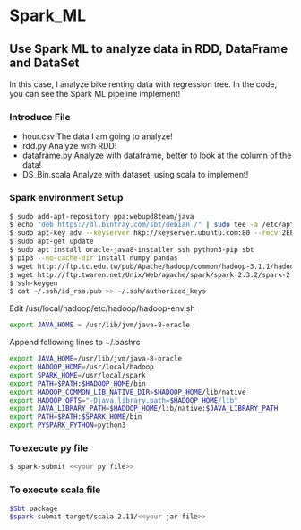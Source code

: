 # Spark_ML

## Use Spark ML to analyze data in RDD, DataFrame and DataSet
In this case, I analyze bike renting data with regression tree.
In the code, you can see the Spark ML pipeline implement!
### Introduce File
* hour.csv
The data I am going to analyze!
* rdd.py 
Analyze with RDD!
* dataframe.py
Analyze with dataframe, better to look at the column of the data!
* DS_Bin.scala
Analyze with dataset, using scala to implement!

### Spark environment Setup
```bash
$ sudo add-apt-repository ppa:webupd8team/java
$ echo "deb https://dl.bintray.com/sbt/debian /" | sudo tee -a /etc/apt/sources.list.d/sbt.list
$ sudo apt-key adv --keyserver hkp://keyserver.ubuntu.com:80 --recv 2EE0EA64E40A89B84B2DF73499E82A75642AC823
$ sudo apt-get update
$ sudo apt install oracle-java8-installer ssh python3-pip sbt
$ pip3 --no-cache-dir install numpy pandas
$ wget http://ftp.tc.edu.tw/pub/Apache/hadoop/common/hadoop-3.1.1/hadoop-3.1.1.tar.gz
$ wget http://ftp.twaren.net/Unix/Web/apache/spark/spark-2.3.2/spark-2.3.2-bin-hadoop2.7.tgz
$ ssh-keygen
$ cat ~/.ssh/id_rsa.pub >> ~/.ssh/authorized_keys
```

Edit /usr/local/hadoop/etc/hadoop/hadoop-env.sh
```bash
export JAVA_HOME = /usr/lib/jvm/java-8-oracle
```

Append following lines to ~/.bashrc
```bash
export JAVA_HOME=/usr/lib/jvm/java-8-oracle
export HADOOP_HOME=/usr/local/hadoop
export SPARK_HOME=/usr/local/spark
export PATH=$PATH:$HADOOP_HOME/bin 
export HADOOP_COMMON_LIB_NATIVE_DIR=$HADOOP_HOME/lib/native
export HADOOP_OPTS="-Djava.library.path=$HADOOP_HOME/lib"
export JAVA_LIBRARY_PATH=$HADOOP_HOME/lib/native:$JAVA_LIBRARY_PATH
export PATH=$PATH:$SPARK_HOME/bin 
export PYSPARK_PYTHON=python3
```

### To execute py file
```bash
$ spark-submit <<your py file>>
```

### To execute scala file
```bash
$Sbt package 
$spark-submit target/scala-2.11/<<your jar file>>
```
